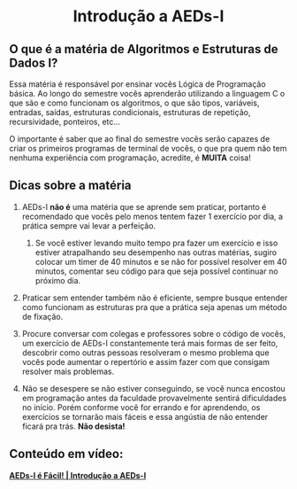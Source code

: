 <h1 align="center">Introdução a AEDs-I</h1>

## O que é a matéria de Algoritmos e Estruturas de Dados I?

Essa matéria é responsável por ensinar vocês Lógica de Programação básica. Ao longo do semestre vocês aprenderão utilizando a linguagem C o que são e como funcionam os algoritmos, o que são tipos, variáveis, entradas, saídas, estruturas condicionais, estruturas de repetição, recursividade, ponteiros, etc...

O importante é saber que ao final do semestre vocês serão capazes de criar os primeiros programas de terminal de vocês, o que pra quem não tem nenhuma experiência com programação, acredite, é **MUITA** coisa!

## Dicas sobre a matéria

1. AEDs-I **não é** uma matéria que se aprende sem praticar, portanto é recomendado que vocês pelo menos tentem fazer 1 exercício por dia, a prática sempre vai levar a perfeição.
    1. Se você estiver levando muito tempo pra fazer um exercício e isso estiver atrapalhando seu desempenho nas outras matérias, sugiro colocar um timer de 40 minutos e se não for possível resolver em 40 minutos, comentar seu código para que seja possível continuar no próximo dia. <br>


1. Praticar sem entender também não é eficiente, sempre busque entender como funcionam as estruturas pra que a prática seja apenas um método de fixação.

1. Procure conversar com colegas e professores sobre o código de vocês, um exercício de AEDs-I constantemente terá mais formas de ser feito, descobrir como outras pessoas resolveram o mesmo problema que vocês pode aumentar o repertório e assim fazer com que consigam resolver mais problemas.

1. Não se desespere se não estiver conseguindo, se você nunca encostou em programação antes da faculdade provavelmente sentirá dificuldades no início. Porém conforme você for errando e for aprendendo, os exercícios se tornarão mais fáceis e essa angústia de não entender ficará pra trás. **Não desista!**

## Conteúdo em vídeo: 

[**AEDs-I é Fácil! | Introdução a AEDs-I**]()

